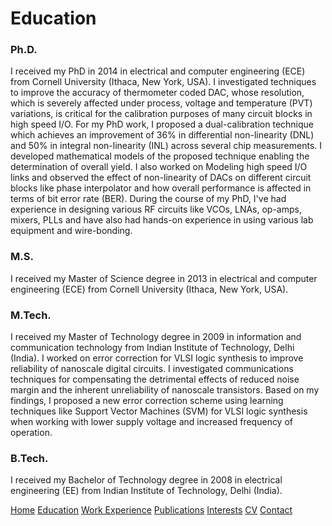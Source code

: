 # Education

### Ph.D.
I received my PhD in 2014 in electrical and computer engineering (ECE) from Cornell University (Ithaca, New York, USA).
I investigated techniques to improve the accuracy of thermometer coded DAC, whose resolution, which is severely affected under process, voltage and temperature (PVT) variations, is critical for the calibration purposes of many circuit blocks in high speed I/O. For my PhD work, I proposed a dual-calibration technique which achieves an improvement of 36% in differential non-linearity (DNL) and 50% in integral non-linearity (INL) across several chip measurements. I developed mathematical models of the proposed technique enabling the determination of overall yield.
I also worked on Modeling high speed I/O links and observed the effect of non-linearity of DACs on different circuit blocks like phase interpolator and how overall performance is affected in terms of bit error rate (BER).
During the course of my PhD, I've had experience in designing various RF circuits like VCOs, LNAs, op-amps, mixers, PLLs and have also had hands-on experience in using various lab equipment and wire-bonding.

### M.S.
I received my Master of Science degree in 2013 in electrical and computer engineering (ECE) from Cornell University (Ithaca, New York, USA).

### M.Tech.
I received my Master of Technology degree in 2009 in information and communication technology from Indian Institute of Technology, Delhi (India).
I worked on error correction for VLSI logic synthesis to improve reliability of nanoscale digital circuits. I investigated communications techniques for compensating the detrimental effects of reduced noise margin and the inherent unreliability of nanoscale transistors. Based on my findings, I proposed a new error correction scheme using learning techniques like Support Vector Machines (SVM) for VLSI logic synthesis when working with lower supply voltage and increased frequency of operation.

### B.Tech.
I received my Bachelor of Technology degree in 2008 in electrical engineering (EE) from Indian Institute of Technology, Delhi (India).

[Home](https://ishitamukhopadhyay.github.io/index.html) [Education](https://ishitamukhopadhyay.github.io/education.html) [Work Experience](https://ishitamukhopadhyay.github.io/workexperience.html) [Publications](https://ishitamukhopadhyay.github.io/publications.html) [Interests](https://ishitamukhopadhyay.github.io/interests.html) [CV](https://ishitamukhopadhyay.github.io/cv.html) [Contact](https://ishitamukhopadhyay.github.io/contact.html)

